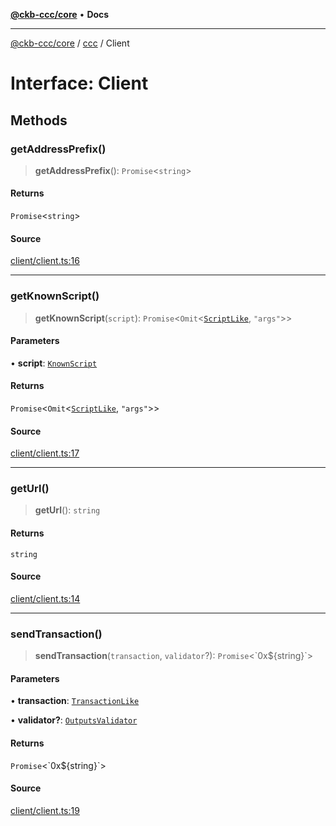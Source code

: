 [**@ckb-ccc/core**](README.md) • **Docs**

***

[@ckb-ccc/core](README.md) / [ccc](Namespace.ccc.md) / Client

# Interface: Client

## Methods

### getAddressPrefix()

> **getAddressPrefix**(): `Promise`\<`string`\>

#### Returns

`Promise`\<`string`\>

#### Source

[client/client.ts:16](https://github.com/SpectreMercury/ccc/blob/1b34760fdeb60ebebc0a7e641c12ef11dff1e7d0/packages/core/src/client/client.ts#L16)

***

### getKnownScript()

> **getKnownScript**(`script`): `Promise`\<`Omit`\<[`ScriptLike`](ccc.Type.ScriptLike.md), `"args"`\>\>

#### Parameters

• **script**: [`KnownScript`](ccc.Enumeration.KnownScript.md)

#### Returns

`Promise`\<`Omit`\<[`ScriptLike`](ccc.Type.ScriptLike.md), `"args"`\>\>

#### Source

[client/client.ts:17](https://github.com/SpectreMercury/ccc/blob/1b34760fdeb60ebebc0a7e641c12ef11dff1e7d0/packages/core/src/client/client.ts#L17)

***

### getUrl()

> **getUrl**(): `string`

#### Returns

`string`

#### Source

[client/client.ts:14](https://github.com/SpectreMercury/ccc/blob/1b34760fdeb60ebebc0a7e641c12ef11dff1e7d0/packages/core/src/client/client.ts#L14)

***

### sendTransaction()

> **sendTransaction**(`transaction`, `validator`?): `Promise`\<\`0x$\{string\}\`\>

#### Parameters

• **transaction**: [`TransactionLike`](ccc.Type.TransactionLike.md)

• **validator?**: [`OutputsValidator`](ccc.Type.OutputsValidator.md)

#### Returns

`Promise`\<\`0x$\{string\}\`\>

#### Source

[client/client.ts:19](https://github.com/SpectreMercury/ccc/blob/1b34760fdeb60ebebc0a7e641c12ef11dff1e7d0/packages/core/src/client/client.ts#L19)
